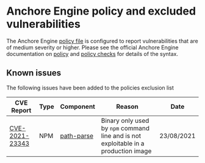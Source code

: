 # Anchore Engine policy and excluded vulnerabilities
The Anchore Engine [policy file](anchore-policy.json) is configured to report vulnerabilities that are of medium severity or higher.  Please see the official Anchore Engine documentation on [policy](https://docs.anchore.com/current/docs/engine/general/concepts/policy/) and [policy checks](https://docs.anchore.com/current/docs/overview/concepts/policy/policy_checks/) for details of the syntax.

## Known issues
The following issues have been added to the policies exclusion list

| CVE Report    |Type      | Component | Reason       | Date |
| ------------- | -------  |----------| ------------- | -----------------  |
|[CVE-2021-23343]("https://github.com/advisories/GHSA-hj48-42vr-x3v9")| NPM | [path-parse](https://github.com/jbgutierrez/path-parse) | Binary only used by `npm` command line and is not exploitable in a production image | 23/08/2021 |
